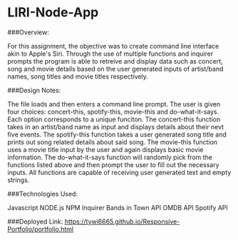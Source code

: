 # LIRI-Node-App

###Overview:

For this assignment, the objective was to create command line interface akin to Apple's Siri. Through the use of multiple functions and inquirer prompts the program is able to retreive and display data such as concert, song and movie details based on the user generated inputs of artist/band names, song titles and movie titles respectively.

###Design Notes:

The file loads and then enters a command line prompt. The user is given four choices: concert-this, spotify-this, movie-this and do-what-it-says. Each option corresponds to a unique funciton. The concert-this function takes in an artist/band name as input and displays details about their nevt five events. The spotify-this function takes a user generated song title and prints out song related details about said song. The movie-this function uses a movie title input by the user and again displays basic movie information. The do-what-it-says function will randomly pick from the functions listed above and then prompt the user to fill out the necessary inputs. All functions are capable of receiving user generated text and empty strings.

###Technologies Used:

Javascript
NODE.js
NPM
Inquirer
Bands in Town API
OMDB API
Spotify API

###Deployed Link: https://tywi6665.github.io/Responsive-Portfolio/portfolio.html